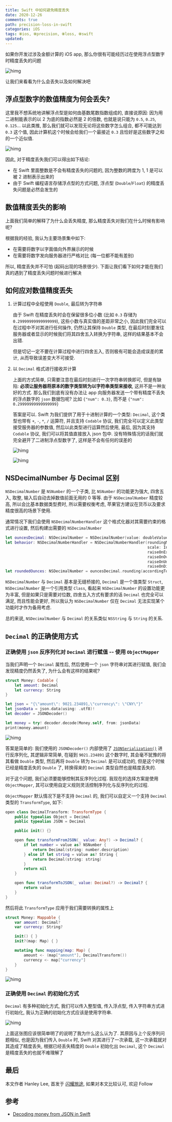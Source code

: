 ```yaml
---
title: Swift 中如何避免精度丢失
date: 2020-12-26
comments: true
path: precision-loss-in-swift
categories: iOS
tags: ⦿ios, ⦿precision, ⦿loss, ⦿swift
updated:
---
```


如果你开发过涉及金额计算的 iOS app, 那么你很有可能经历过在使用浮点型数字时精度丢失的问题

![himg](https://a.hanleylee.com/HKMS/2020-12-26215512.png?x-oss-process=style/WaMa)

<!-- more -->

让我们来看看为什么会丢失以及如何解决吧

## 浮点型数字的数值精度为何会丢失?

这里我不想系统地讲解浮点型是如何由基数尾数指数组成的, 直接说原因: 因为用二进制能表示的以 2 为底的指数必然是 2 的倍数, 也就是说只能为 `0.5`, `0.25`, `0.125`... 以此类推, 那么我们就可以发现无论将这些数字怎么组合, 都不可能达到 `0.3` 这个值, 因此计算机这个时候会给我们一个最接近 `0.3` 且恰好是这些数字之和的一个近似值.

![himg](https://a.hanleylee.com/HKMS/2020-12-26221001.png?x-oss-process=style/WaMa)

因此, 对于精度丢失我们可以得出如下结论:

- 在 Swift 里面整数是不会有精度丢失的问题的, 因为整数的跨度为 1, 1 是可以被 2 进制表示出来的
- 由于 Swift 编程语言存储浮点型的方式问题, 浮点型 (`Double`/`Float`) 的精度丢失问题是必然会发生的

## 数值精度丢失的影响

上面我们简单的解释了为什么会丢失精度, 那么精度丢失对我们在什么时候有影响呢?

根据我的经验, 我认为主要场景集中如下:

- 在需要将数字以字面值向外界展示的时候
- 在需要将数字发向服务器进行严格对比 (每一位都不能有差别)

所以, 精度丢失并不可怕 (起码出现的场景很少). 下面让我们看下如何才能在我们真的遇到了精度丢失问题时候进行解决

## 如何应对数值精度丢失

1. 计算过程中全程使用 `Double`, 最后转为字符串

    由于 Swift 在精度丢失时会在保留很多位小数 (比如 `0.3` 存储为 `0.29999999999999999`), 这些小数与真实值的差距非常之小, 因此我们完全可以在过程中不对其进行任何操作, 仍然让其保持 `Double` 类型, 在最后时刻要发往服务器或者显示的时候我们将其四舍五入转换为字符串, 这样的结果基本不会出错.

    但是切记一定不要在计算过程中进行四舍五入, 否则极有可能会造成误差的累计, 从而导致误差变大不可接受.

2. 以 `Decimal` 格式进行接收并计算

    上面的方式简单, 只需要注意在最后时刻进行一次字符串转换即可, 但是有缺陷: **必须让服务器将原本的数字类型转为以字符串类型来接收**, 这并不是一种友好的方式. 那么我们到底有没有办法让 app 向服务器发送一个带有精度不丢失的浮点数字的 `json` 数据包呢? 比如 `{"num": 0.3}`, 而不是 `{"num": 0.29999999999999999}`

    答案是可以. Swift 为我们提供了用于十进制计算的一个类型: `Decimal`, 这个类型也带有 `+`, `-`, `*`, `/` 运算符, 并且支持 `Codable` 协议, 我们完全可以定义此类型接受服务器的参数值, 然后以此类型进行运算然后使用, 最后, 因为其支持 `Codable` 协议, 我们可以将其值直接放入 json 包中.  没有特殊情况的话我们就完全避开了二进制浮点型数字了, 这样是不会有任何的误差的

    ![himg](https://a.hanleylee.com/HKMS/2020-12-26225425.png?x-oss-process=style/WaMa)

    ![himg](https://a.hanleylee.com/HKMS/2020-12-26230733.png?x-oss-process=style/WaMa)

## NSDecimalNumber 与 Decimal 区别

`NSDecimalNumber` 是 `NSNumber` 的一个子类, 比 `NSNumber` 的功能更为强大, 四舍五入, 取整, 输入后自动去掉数值前面无用的 0 等等. 由于 `NSDecimalNumber` 精度较高, 所以会比基本数据类型费时, 所以需要权衡考虑, 苹果官方建议在货币以及要求精度很高的场景下使用.

通常情况下我们会使用 `NSDecimalNumberHandler` 这个格式化器对其需要约束的格式进行设置, 然后构建出需要的 `NSDecimalNumber`

```swift
let ouncesDecimal: NSDecimalNumber = NSDecimalNumber(value: doubleValue)
let behavior: NSDecimalNumberHandler = NSDecimalNumberHandler(roundingMode: mode,
                                                              scale: Int16(decimal),
                                                              raiseOnExactness: false,
                                                              raiseOnOverflow: false,
                                                              raiseOnUnderflow: false,
                                                              raiseOnDivideByZero: false)
let roundedOunces: NSDecimalNumber = ouncesDecimal.rounding(accordingToBehavior: behavior)
```

`NSDecimalNumber` 与 `Decimal` 基本是无缝桥接的, `Decimal` 是一个值类型 `Struct`, `NSDecimalNumber` 是一个引用类型 `Class`, 看起来 `NSDecimalNumber` 的设置功能更为丰富, 但是如果只是需要对位数, 四舍五入方式有要求的话 `Decimal` 也完全可以满足, 而且性能会更好, 所以我认为 `NSDecimalNumber` 仅在 `Decimal` 无法实现某个功能时才作为备用考虑.

总的来说, `NSDecimalNumber` 与 `Decimal` 的关系类似 `NSString` 与 `String` 的关系.

## `Decimal` 的正确使用方式

### 正确使用 `json` 反序列化对 `Decimal` 进行赋值 -- 使用 `ObjectMapper`

当我们声明一个 `Decimal` 属性后, 然后使用一个 `json` 字符串对其进行赋值, 我们会发现精度仍然丢失了, 为什么会有这样的结果呢?

```swift
struct Money: Codable {
    let amount: Decimal
    let currency: String
}

let json = "{\"amount\": 9021.234891,\"currency\": \"CNY\"}"
let jsonData = json.data(using: .utf8)!
let decoder = JSONDecoder()

let money = try! decoder.decode(Money.self, from: jsonData)
print(money.amount)
```

![himg](https://a.hanleylee.com/HKMS/2020-12-26231824.png?x-oss-process=style/WaMa)

答案是简单的: 我们使用的 `JSONDecoder()` 内部使用了 [`JSONSerialization()`](https://developer.apple.com/documentation/foundation/jsonserialization) 进行反序列化, 其逻辑非常简单, 在碰到 `9021.234891` 这个数字时, 其会毫不犹豫的将其看做 `Double` 类型, 然后再将 `Double` 转为 `Decimal` 是可以成功的, 但是这个时候已经是精度丢失的 `Double` 了, 转换得来的 `Decimal` 类型自然也是精度丢失的.

对于这个问题, 我们必须要能够控制其反序列化过程. 我现在的选择方案是使用 `ObjectMapper`, 其可以使用自定义规则灵活控制序列化与反序列化的过程.

`ObjectMapper` 默认情况下是不支持 `Decimal` 的, 我们可以自定义一个支持 `Decimal` 类型的 `TransformType`, 如下:

```swift
open class DecimalTransform: TransformType {
    public typealias Object = Decimal
    public typealias JSON = Decimal

    public init() {}

    open func transformFromJSON(_ value: Any?) -> Decimal? {
        if let number = value as? NSNumber {
            return Decimal(string: number.description)
        } else if let string = value as? String {
            return Decimal(string: string)
        }
        return nil
    }

    open func transformToJSON(_ value: Decimal?) -> Decimal? {
        return value
    }
}
```

然后将此 `TransformType` 应用于我们需要转换的属性上

```swift
struct Money: Mappable {
    var amount: Decimal?
    var currency: String?

    init() { }
    init?(map: Map) { }

    mutating func mapping(map: Map) {
        amount <- (map["amount"], DecimalTransform())
        currency <- map["currency"]
    }
}
```

![himg](https://a.hanleylee.com/HKMS/2020-12-31-011958.png?x-oss-process=style/WaMa)

### 正确使用 `Decimal` 的初始化方式

`Decimal` 有多种初始化方式, 我们可以传入整型值, 传入浮点型, 传入字符串方式进行初始化, 我认为正确的初始化方式应该是使用字符串.

![himg](https://a.hanleylee.com/HKMS/2020-12-26233721.png?x-oss-process=style/WaMa)

上面这张图应该很简单明了的说明了我为什么这么认为了. 其原因与上个反序列问题相似, 也是因为我们传入 `Double` 时, Swift 对其进行了一次承载, 这一次承载就对其造成了精度丢失, 根据已经丢失精度的 `Double` 初始化出 `Decimal`, 这个 `Decimal` 是精度丢失的也就不难理解了

## 最后

本文作者 Hanley Lee, 首发于 [闪耀旅途](https://www.hanleylee.com), 如果对本文比较认可, 欢迎 Follow

## 参考

- [Decoding money from JSON in Swift](https://medium.com/wultra-blog/decoding-money-from-json-in-swift-d61a3fcf6404)
